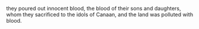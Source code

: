 they poured out innocent blood, the blood of their sons and daughters, whom they sacrificed to the idols of Canaan, and the land was polluted with blood.
